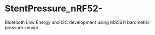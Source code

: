 # StentPressure_nRF52-
Bluetooth Low Energy and I2C development using MS5611 barometric pressure sensor
